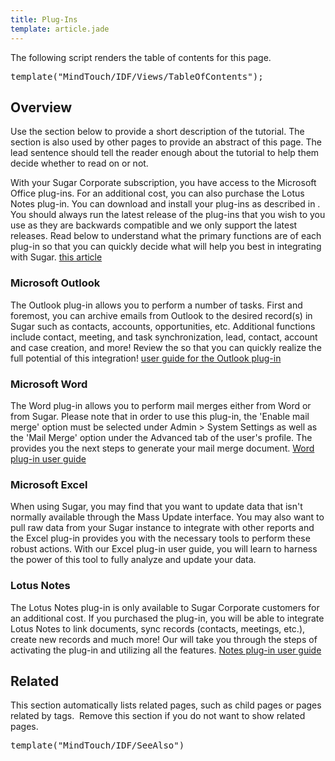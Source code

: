 ```yaml
---
title: Plug-Ins
template: article.jade
---
```


<div class="container">
  <p class="comment">The following script renders the table of contents for this page.</p>
  <pre class="script">template("MindTouch/IDF/Views/TableOfContents");</pre>
  <h2>Overview</h2>
  <p class="comment">Use the section below to provide a short description of the tutorial. The section is also used by other pages to provide an abstract of this page. The lead sentence should tell the reader enough about the tutorial to help them decide whether to read on or not.</p>
  <p>
    With your Sugar Corporate subscription, you have access to the Microsoft Office plug-ins. For an additional cost, you can also purchase the Lotus Notes plug-in. You can download and install your plug-ins as described in . You should always run the latest release of the plug-ins that you wish to you use as they are backwards compatible and we only support the latest releases. Read below to understand what the primary functions are of each plug-in so that you can quickly decide what will help you best in integrating with Sugar.
    <a title="04_Find_Answers/02KB/01Getting_Started/How_to_Download_and_Install_Sugar_Plug-Ins" href="//04_Find_Answers/02KB/01Getting_Started/Downloading_and_Installing_Sugar_Plug-ins">this article</a>
  </p>
  <h3>Microsoft Outlook</h3>
  <p>
    The Outlook plug-in allows you to perform a number of tasks. First and foremost, you can archive emails from Outlook to the desired record(s) in Sugar such as contacts, accounts, opportunities, etc. Additional functions include contact, meeting, and task synchronization, lead, contact, account and case creation, and more! Review the  so that you can quickly realize the full potential of this integration!
    <a title="02_Documentation/03_Sugar_Plug-ins/Sugar_Plug-ins_6.4/Sugar_Plug-in_for_MS_Outlook_6.4.0_User_Guide" href="//02_Documentation/03_Sugar_Plug-ins/Sugar_Plug-ins_6.5/Sugar_Plug-in_for_MS_Outlook_User_Guide_6.4.0">user guide for the Outlook plug-in</a>
  </p>
  <h3>Microsoft Word</h3>
  <p>
    The Word plug-in allows you to perform mail merges either from Word or from Sugar. Please note that in order to use this plug-in, the 'Enable mail merge' option must be selected under Admin > System Settings as well as the 'Mail Merge' option under the Advanced tab of the user's profile. The  provides you the next steps to generate your mail merge document.
    <a title="02_Documentation/03_Sugar_Plug-ins/Sugar_Plug-ins_6.4/Sugar_Plug-in_for_MS_Word_6.4.0_User_Guide" href="//02_Documentation/03_Plug-ins/Sugar_Plug-ins_6.4/Sugar_Plug-in_for_MS_Word_6.4.0_User_Guide">Word plug-in user guide</a>
  </p>
  <h3>Microsoft Excel</h3>
  <p>When using Sugar, you may find that you want to update data that isn't normally available through the Mass Update interface. You may also want to pull raw data from your Sugar instance to integrate with other reports and the Excel plug-in provides you with the necessary tools to perform these robust actions. With our Excel plug-in user guide, you will learn to harness the power of this tool to fully analyze and update your data.</p>
  <h3>Lotus Notes</h3>
  <p>
    The Lotus Notes plug-in is only available to Sugar Corporate customers for an additional cost. If you purchased the plug-in, you will be able to integrate Lotus Notes to link documents, sync records (contacts, meetings, etc.), create new records and much more! Our  will take you through the steps of activating the plug-in and utilizing all the features.
    <a title="02_Documentation/03_Sugar_Plug-ins/Sugar_Plug-ins_6.4/Sugar_Plug-in_for_MS_Excel_User_Guide_6.2" href="//02_Documentation/03_Plug-ins/Sugar_Plug-ins_6.4/Sugar_Plug-in_for_MS_Excel_User_Guide_6.2">Notes plug-in user guide</a>
  </p>
  <h2>Related</h2>
  <p class="comment">This section automatically lists related pages, such as child pages or pages related by tags.  Remove this section if you do not want to show related pages.</p>
  <pre class="script">template("MindTouch/IDF/SeeAlso")</pre>
  <br/>
</div>